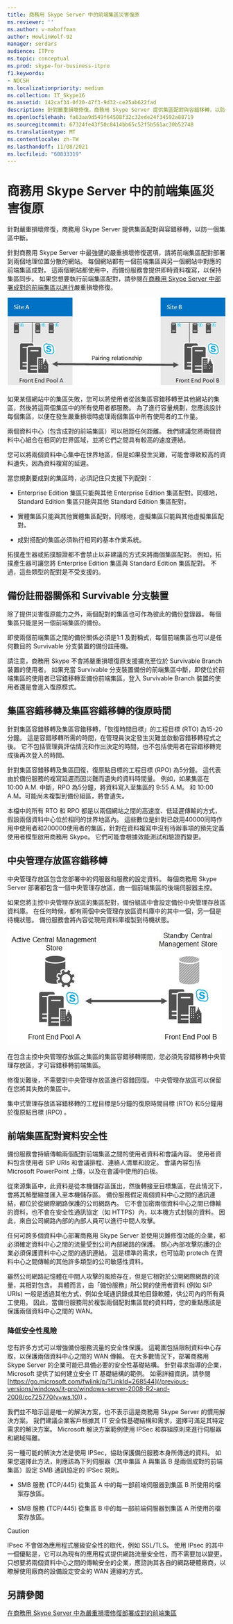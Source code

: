 ```yaml
---
title: 商務用 Skype Server 中的前端集區災害復原
ms.reviewer: ''
ms.author: v-mahoffman
author: HowlinWolf-92
manager: serdars
audience: ITPro
ms.topic: conceptual
ms.prod: skype-for-business-itpro
f1.keywords:
- NOCSH
ms.localizationpriority: medium
ms.collection: IT_Skype16
ms.assetid: 142caf34-0f20-47f3-9d32-ce25ab622fad
description: 針對嚴重損壞修復，商務用 Skype Server 提供集區配對與容錯移轉，以防一個集區中斷。
ms.openlocfilehash: fa63aa9d549f64508f32c32ede24f34592a88719
ms.sourcegitcommit: 67324fe43f50c8414bb65c52f5b561ac30b52748
ms.translationtype: MT
ms.contentlocale: zh-TW
ms.lasthandoff: 11/08/2021
ms.locfileid: "60833319"
---
```

# <a name="front-end-pool-disaster-recovery-in-skype-for-business-server"></a>商務用 Skype Server 中的前端集區災害復原
 
針對嚴重損壞修復，商務用 Skype Server 提供集區配對與容錯移轉，以防一個集區中斷。
  
針對商務用 Skype Server 中最強健的嚴重損壞修復選項，請將前端集區配對部署到兩個地理位置分散的網站。 每個網站都有一個前端集區與另一個網站中對應的前端集區成對。 這兩個網站都使用中，而備份服務會提供即時資料複寫，以保持集區同步。 如果您想要執行前端集區配對，請參閱[在商務用 Skype Server 中部署成對的前端集區以進行](../../deploy/deploy-high-availability-and-disaster-recovery/front-end-pools-for-disaster-recovery.md)嚴重損壞修復。
  
![在兩個不同的網站上顯示前端集區，彼此搭配。](../../media/f74533c0-a10e-4f18-85a8-b9a008497573.jpg)
  
如果某個網站中的集區失敗，您可以將使用者從該集區容錯移轉至其他網站的集區，然後將這兩個集區中的所有使用者都服務。 為了進行容量規劃，您應該設計每個集區，以便在發生嚴重損壞時處理兩個集區中所有使用者的工作量。
  
兩個資料中心（包含成對的前端集區）可以相距任何距離。 我們建議您將兩個資料中心組合在相同的世界區域，並將它們之間具有較高的速度連結。 
  
您可以將兩個資料中心集中在世界地區，但是如果發生災難，可能會導致較高的資料遺失，因為資料複寫的延遲。
  
當您規劃要成對的集區時，必須記住只支援下列配對：
  
- Enterprise Edition 集區只能與其他 Enterprise Edition 集區配對。同樣地，Standard Edition 集區只能與其他 Standard Edition 集區配對。
    
- 實體集區只能與其他實體集區配對。同樣地，虛擬集區只能與其他虛擬集區配對。
    
- 成對搭配的集區必須執行相同的基本作業系統。
    
拓撲產生器或拓撲驗證都不會禁止以非建議的方式來將兩個集區配對。 例如，拓撲產生器可讓您將 Enterprise Edition 集區與 Standard Edition 集區配對。 不過，這些類型的配對是不受支援的。
  
## <a name="backup-registrar-relationships-and-survivable-branch-appliances"></a>備份註冊器關係和 Survivable 分支裝置

除了提供災害復原能力之外，兩個配對的集區也可作為彼此的備份登錄器。 每個集區只能是另一個前端集區的備份。
  
即使兩個前端集區之間的備份關係必須是1:1 及對稱式，每個前端集區也可以是任何數目的 Survivable 分支裝置的備份註冊機。
  
請注意，商務用 Skype 不會將嚴重損壞復原支援擴充至位於 Survivable Branch 裝置的使用者。 如果充當 Survivable 分支裝置備份的前端集區中斷，即使位於前端集區的使用者已容錯移轉至備份前端集區，登入 Survivable Branch 裝置的使用者還是會進入復原模式。
  
## <a name="recovery-time-for-pool-failover-and-pool-failback"></a>集區容錯移轉及集區容錯移轉的復原時間

針對集區容錯移轉及集區容錯移轉，「恢復時間目標」的工程目標 (RTO) 為15-20 分鐘。 這是容錯移轉所需的時間，在管理員決定發生災難並啟動容錯移轉程式之後。 它不包括管理員評估情況和作出決定的時間，也不包括使用者在容錯移轉完成後再次登入的時間。
  
針對集區容錯移轉及集區回復，復原點目標的工程目標 (RPO) 為5分鐘。 這代表由於備份服務的複寫延遲而因災難而遺失的資料時間量。 例如，如果集區在 10:00 A.M. 中斷，RPO 為5分鐘，將資料寫入至集區的 9:55 A.M。 和 10:00 A.M。可能尚未複製到備份組區，將會遺失。
  
本檔中的所有 RTO 和 RPO 都是以兩個網站之間的高速度、低延遲傳輸的方式，假設兩個資料中心位於相同的世界地區內。 這些數位是針對已啟用40000同時作用中使用者和200000使用者的集區，針對在資料複寫中沒有待辦事項的預先定義使用者模型啟用商務用 Skype。 它們可能會根據效能測試和驗證而變更。
  
## <a name="central-management-store-failover"></a>中央管理存放區容錯移轉

中央管理存放區包含您部署中的伺服器和服務的設定資料。 每個商務用 Skype Server 部署都包含一個中央管理存放區，由一個前端集區的後端伺服器主控。
  
如果您將主控中央管理存放區的集區配對，備份組區中會設定備份中央管理存放區資料庫。 在任何時候，都有兩個中央管理存放區資料庫中的其中一個，另一個是待機狀態。 備份服務會將內容從現用資料庫複製到待機狀態。
  
![顯示兩個前端集區，一個包含使用中 CMS 存放區，另一個具有被動式備份 CMS 存放區。](../../media/aa479398-eb56-4854-8d50-1eff39c58a56.jpg)
  
在包含主控中央管理存放區之集區的集區容錯移轉期間，您必須先容錯移轉中央管理存放區，才可容錯移轉前端集區。
  
修復災難後，不需要對中央管理存放區進行容錯回復。 中央管理存放區可以保留在您將其失敗的集區中。
  
集中式管理存放區容錯移轉的工程目標是5分鐘的復原時間目標 (RTO) 和5分鐘用於復原點目標 (RPO) 。
  
## <a name="front-end-pool-pairing-data-security"></a>前端集區配對資料安全性

備份服務會持續傳輸兩個配對前端集區之間的使用者資料和會議內容。 使用者資料包含使用者 SIP URIs 和會議排程、連絡人清單和設定。 會議內容包括 Microsoft PowerPoint 上傳，以及在會議中使用的白板。
  
從來源集區中，此資料是從本機儲存區匯出，然後轉接至目標集區，在此情況下，會將其解壓縮並匯入至本機儲存區。 備份服務假定兩個資料中心之間的通訊連結，都位於從網際網路保護的公司網路內。 它不會加密兩個資料中心之間已傳輸的資料，也不會在安全性通訊協定（如 HTTPS）內，以本機方式封裝的資料。 因此，來自公司網路內部的內部人員可以進行中間人攻擊。
  
任何可跨多個資料中心部署商務用 Skype Server 並使用災難修復功能的企業，都必須確定資料中心之間的流量受到公司內部網路的保護。 關心內部攻擊防護的企業必須保護資料中心之間的通訊連結。 這是標準的需求，也可協助 protech 在資料中心之間傳輸的其他許多類型的公司敏感性資料。
  
雖然公司網路記憶體在中間人攻擊的風險存在，但是它相對於公開網際網路的流量，其相對包含。 具體而言，由「備份服務」所公開的使用者資料 (例如 SIP URIs) 一般是透過其他方式，例如全域通訊錄或其他目錄軟體，供公司內的所有員工使用。 因此，當備份服務用於複製兩個配對集區間的資料時，您的重點應該是保護兩個資料中心之間的 WAN。
  
### <a name="mitigating-security-risks"></a>降低安全性風險

您有許多方式可以增強備份服務流量的安全性保護。 這範圍包括限制資料中心存取，以保護兩個資料中心之間的 WAN 傳輸。 在大多數情況下，部署商務用 Skype Server 的企業可能已具備必要的安全性基礎結構。 針對尋求指導的企業，Microsoft 提供了如何建立安全 IT 基礎結構的範例。 如需詳細資訊，請參閱 [https://go.microsoft.com/fwlink/p/?LinkId=268544](/previous-versions/windows/it-pro/windows-server-2008-R2-and-2008/cc725770(v=ws.10)) 。 
  
我們並不暗示這是唯一的解決方案，也不表示這是商務用 Skype Server 的慣用解決方案。 我們建議企業客戶根據其 IT 安全性基礎結構和需求，選擇可滿足其特定需求的解決方案。 Microsoft 解決方案範例使用 IPSec 和群組原則來進行伺服器和網域隔離。
  
另一種可能的解決方法是使用 IPSec，協助保護備份服務本身所傳送的資料。 如果您選擇此方法，則應該為下列伺服器（其中集區 A 與集區 B 是兩個成對的前端集區）設定 SMB 通訊協定的 IPSec 規則。
  
- SMB 服務 (TCP/445) 從集區 A 中的每一部前端伺服器到集區 B 所使用的檔案存放區。
    
- SMB 服務 (TCP/445) 從集區 B 中的每一部前端伺服器到集區 A 所使用的檔案存放區。
    
> [!CAUTION]
>  IPsec 不會做為應用程式層級安全性的取代，例如 SSL/TLS。 使用 IPsec 的其中一個優點是，它可以為現有的應用程式提供網路流量安全性，而不需要加以變更。 只想要將兩個資料中心之間的傳輸安全的企業，應諮詢其各自的網路硬體廠商，以瞭解使用廠商的設備設定安全的 WAN 連線的方式。
  
## <a name="see-also"></a>另請參閱

[在商務用 Skype Server 中為嚴重損壞修復部署成對的前端集區](../../deploy/deploy-high-availability-and-disaster-recovery/front-end-pools-for-disaster-recovery.md)